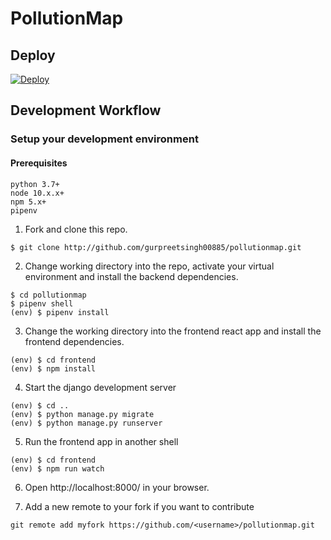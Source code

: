 # PollutionMap

## Deploy
[![Deploy](https://www.herokucdn.com/deploy/button.svg)](https://heroku.com/deploy)

## Development Workflow

### Setup your development environment

#### Prerequisites

```
python 3.7+
node 10.x.x+
npm 5.x+
pipenv
```

1. Fork and clone this repo.

```
$ git clone http://github.com/gurpreetsingh00885/pollutionmap.git
```

2. Change working directory into the repo, activate your virtual environment and install the backend dependencies.

```
$ cd pollutionmap
$ pipenv shell
(env) $ pipenv install
```

3. Change the working directory into the frontend react app and install the frontend dependencies.

```
(env) $ cd frontend
(env) $ npm install
```

4. Start the django development server

```
(env) $ cd ..
(env) $ python manage.py migrate
(env) $ python manage.py runserver
```

5. Run the frontend app in another shell

```
(env) $ cd frontend
(env) $ npm run watch
```

6. Open http://localhost:8000/ in your browser.

7. Add a new remote to your fork if you want to contribute

```
git remote add myfork https://github.com/<username>/pollutionmap.git
```
